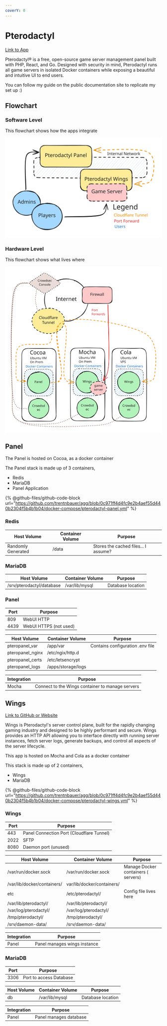```yaml
---
coverY: 0
---
```


# Pterodactyl

[Link to App](https://panel.agamersgrind.com)

Pterodactyl® is a free, open-source game server management panel built with PHP, React, and Go. Designed with security in mind, Pterodactyl runs all game servers in isolated Docker containers while exposing a beautiful and intuitive UI to end users.

You can follow my guide on the public documentation site to replicate my set up :)&#x20;

## Flowchart

### Software Level

This flowchart shows how the apps integrate

<img src="../.gitbook/assets/file.excalidraw (6).svg" alt="" class="gitbook-drawing">

### Hardware Level

This flowchart shows what lives where

<img src="../.gitbook/assets/file.excalidraw (5).svg" alt="" class="gitbook-drawing">

## Panel

The Panel is hosted on Cocoa, as a docker container

The Panel stack is made up of 3 containers,

* Redis
* MariaDB
* Panel Application

{% @github-files/github-code-block url="https://github.com/trentnbauer/agg/blob/0c971ff4d4fc9e2b4aef55d440b2304f5b4b1b04/docker-compose/pterodactyl-panel.yml" %}

### Redis

| Host Volume        | Container Volume | Purpose                              |
| ------------------ | ---------------- | ------------------------------------ |
| Randomly Generated | /data            | Stores the cached files... I assume? |

### MariaDB

| Host Volume               | Container Volume | Purpose           |
| ------------------------- | ---------------- | ----------------- |
| /srv/pterodactyl/database | /var/lib/mysql   | Database location |

### Panel

| Port | Purpose                |
| ---- | ---------------------- |
| 809  | WebUI HTTP             |
| 4439 | WebUI HTTPS (not used) |

| Host Volume       | Container Volume   | Purpose                          |
| ----------------- | ------------------ | -------------------------------- |
| pteropanel\_var   | /app/var           | Contains configuration .env file |
| pteropanel\_nginx | /etc/ngix/http.d   |                                  |
| pteropanel\_certs | /etc/letsencrypt   |                                  |
| pteropanel\_logs  | /apps/storage/logs |                                  |

| Integration | Purpose                                          |
| ----------- | ------------------------------------------------ |
| Mocha       | Connect to the Wings container to manage servers |

## Wings

[Link to GitHub or Website](https://github.com/pterodactyl/wings)

Wings is Pterodactyl's server control plane, built for the rapidly changing gaming industry and designed to be highly performant and secure. Wings provides an HTTP API allowing you to interface directly with running server instances, fetch server logs, generate backups, and control all aspects of the server lifecycle.

This app is hosted on Mocha and Cola as a docker container

This stack is made up of 2 containers,

* Wings
* MariaDB

{% @github-files/github-code-block url="https://github.com/trentnbauer/agg/blob/0c971ff4d4fc9e2b4aef55d440b2304f5b4b1b04/docker-compose/pterodactyl-wings.yml" %}

### Wings

| Port | Purpose                                   |
| ---- | ----------------------------------------- |
| 443  | Panel Connection Port (Cloudflare Tunnel) |
| 2022 | SFTP                                      |
| 8080 | Daemon port (unused)                      |

| Host Volume                 | Container Volume           | Purpose                             |
| --------------------------- | -------------------------- | ----------------------------------- |
| /var/run/docker.sock        | /var/run/docker.sock       | Manage Docker containers ( servers) |
| /var/lib/docker/containers/ | var/lib/docker/containers/ |                                     |
| etc                         | /etc/pterodactyl/          | Config file lives here              |
| /var/lib/pterodactyl/       | /var/lib/pterodactyl/      |                                     |
| /var/log/pterodactyl/       | /var/log/pterodactyl/      |                                     |
| /tmp/pterodactyl/           | /tmp/pterodactyl/          |                                     |
| /srv/daemon-data/           | /srv/daemon-data/          |                                     |

| Integration | Purpose                      |
| ----------- | ---------------------------- |
| Panel       | Panel manages wings instance |

### **MariaDB**

| Port | Purpose                 |
| ---- | ----------------------- |
| 3306 | Port to access Database |

| Host Volume | Container Volume | Purpose           |
| ----------- | ---------------- | ----------------- |
| db          | /var/lib/mysql   | Database location |

| Integration | Purpose                |
| ----------- | ---------------------- |
| Panel       | Panel manages database |
